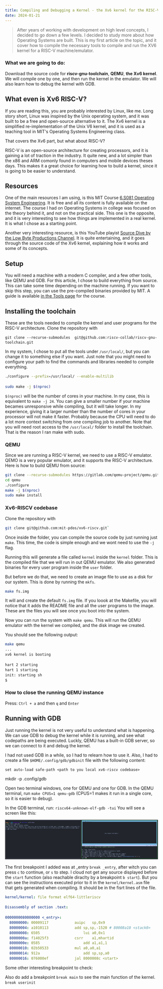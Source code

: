 ```yaml
---
title: Compiling and Debugging a Kernel - the Xv6 kernel for the RISC-V Architecture
date: 2024-01-21
---
```


> After years of working with development on high level concepts, I decided to go down a few levels.
> I decided to study more about how Operating Systems are built.
> This is my first article on the topic, and it cover how to compile the necessary tools to compile and run the XV6 kernel for a RISC-V machine/emulator.

### What we are going to do:

Download the source code for **riscv-gnu-toolchain**, **QEMU**, **the Xv6 kernel**.
We will compile one by one, and then run the kernel in the emulator.
We will also learn how to debug the kernel with GDB.

## What even is Xv6 RISC-V?

If you are reading this, you are probably interested by Linux, like me.
Long story short, Linux was inspired by the Unix operating system, and it was built to be a free and open-source alternative to it.
The Xv6 kernel is a simplified re-implementation of the Unix V6 kernel, and it is used as a teaching tool in MIT's Operating Systems Engineering class.

That covers the Xv6 part, but what about RISC-V?

RISC-V is an open-source architecture for creating processors, and it is gaining a lot of traction in the industry.
It quite new, and a lot simpler than the x86 and ARM comonly found in computers and mobile devices theses days.
This makes it a great choice for learning how to build a kernel, since it is going to be easier to understand.

## Resources

One of the main resources I am using, is this MIT Course [6.S081 Operating System Engineering](https://learncs.me/mit/6.s081).
It is free and all its content is fully available on the internet.
The course I had on Operating Systems in college was focused on the theory behind it, and not on the practical side.
This one is the opposite, and it is very interesting to see how things are implemented in a real kernel.
It is what I chose as a starting point.

Another very interesting resource, is this YouTube playist [Source Dive by the Low Byte Productions Channel](https://www.youtube.com/playlist?list=PLP29wDx6QmW4Mw8mgvP87Zk33LRcKA9bl).
It is quite entertaining, and it goes through the source code of the Xv6 kernel, explaining how it works and some of its concepts.

## Setup

You will need a machine with a modern C compiler, and a few other tools, like QEMU and GDB.
For this article, I chose to build everything from source.
This can take some time depending on the machine running.
If you want to skip this step, you can use the pre-compiled binaries provided by MIT. A guide is available [in the Tools page](https://pdos.csail.mit.edu/6.828/2020/tools.html) for the course.

## Installing the toolchain

These are the tools needed to compile the kernel and user programs for the RISC-V architecture.
Clone the repository with

```
git clone --recurse-submodules  git@github.com:riscv-collab/riscv-gnu-toolchain.git
```

In my system, I chose to put all the tools under `/usr/local/`, but you can change it to something else if you want.
Just note that you might need to configure your path to find the commands and libraries needed to compile everything.

```bash
./configure --prefix=/usr/local/ --enable-multilib

sudo make -j $(nproc)
```

`$(nproc)` will be the number of cores in your machine.
In my case, this is equivalent to `make -j 24`.
You can give a smaller number if your machine becames unresponsive while compiling, but it will take longer.
In my experience, giving it a larger number than the number of cores in your processor will not make it faster.
Probably because the CPU will need to do a lot more context switching from one compiling job to another.
Note that you will need root access to the `/usr/local/` folder to install the toolchain.
That is the reason I ran make with sudo.

### QEMU

Since we are running a RISC-V kernel, we need to use a RISC-V emulator.
QEMO is a very popular emulator, and it supports the RISC-V architecture.
Here is how to build QEMU from source:

```bash
git clone --recurse-submodules https://gitlab.com/qemu-project/qemu.git
cd qemu
./configure
make -j $(nproc)
sudo make install
```

### Xv6-RISCV codebase

Clone the repository with

```bash
git clone git@github.com:mit-pdos/xv6-riscv.git`
```

Once inside the folder, you can compile the source code by just running just `make`.
This time, the code is simple enough and we wont need to use the `-j` flag.

Running this will generate a file called `kernel` inside the `kernel` folder.
This is the compiled file that we will run in out QEMU emulator.
We also generated binaries for every user program inside the `user` folder.

But before we do that, we need to create an image file to use as a disk for our system.
This is done by running the `mkfs`.

```bash
make fs.img

```

It will and create the default `fs.img` file.
If you loook at the Makefile, you will notice that it adds the README file and all the user programs to the image.
These are the files you will see once you boot into the system.

Now you can run the system with `make qemu`. This will run the QEMU emulator with the kernel we compiled, and the disk image we created.

You should see the following output:

```bash
make qemu
...
xv6 kernel is booting

hart 2 starting
hart 1 starting
init: starting sh
$
```

### How to close the running QEMU instance

Press: `Ctrl + a` and then `q` and `Enter`

## Running with GDB

Just running the kernel is not very useful to understand what is happening.
We can use GDB to debug the kernel while it is running, and see what codepaths are being executed.
Luckly, QEMU has a built-in GDB server, so we can connect to it and debug the kernel.

I had not used GDB in a while, so I had to relearn how to use it. Also, I had to create a file `$HOME/.config/gdb/gdbinit` file with the following content:

```
set auto-load safe-path <path to you local xv6-riscv codebase>
```

mkdir -p .config/gdb

Open two terminal windows, one for QEMU and one for GDB.
In the QEMU terminal, run `make CPUS=1 qemu-gdb` (CPUS=1 makes it run in a single core, so it is easier to debug).

In the GDB terminal, run: `riscv64-unknown-elf-gdb -tui`
You will see a screen like this:

![QEMU and GDB on terminal screenshot](./xv6-riscv-gdb.jpg)

The first breakpoint I added was at \_entry `break _entry`, after witch you can press `c` to continue, or `s` to step.
I cloud not get any source displayed before the `start` function (also reachable diraclty by a breakpoint `b start`).
But you can see the instructions executed prior to it in the `kernel/kernel.asm` file that gets generated when compiling. It should be in the fisrt lines of the file.

```yaml
kernel/kernel: file format elf64-littleriscv

Disassembly of section .text:

0000000080000000 <_entry>:
  80000000: 00009117          	auipc	sp,0x9
  80000004: a1010113          	add	sp,sp,-1520 # 80008a10 <stack0>
  80000008: 6505                	lui	a0,0x1
  8000000a: f14025f3          	csrr	a1,mhartid
  8000000e: 0585                	add	a1,a1,1
  80000010: 02b50533          	mul	a0,a0,a1
  80000014: 912a                	add	sp,sp,a0
  80000016: 076000ef          	jal	8000008c <start>
```

Some other interesting breakpoint to check:

Also do add a breakpoint `break main` to see the main function of the kernel.
`break userinit`
